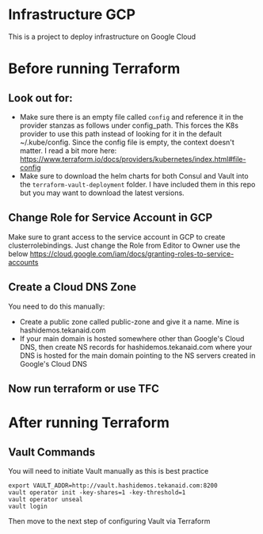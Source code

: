 # Infrastructure GCP

This is a project to deploy infrastructure on Google Cloud

# Before running Terraform

## Look out for:
- Make sure there is an empty file called `config` and reference it in the provider stanzas as follows under config_path. This forces the K8s provider to use this path instead of looking for it in the default ~/.kube/config. Since the config file is empty, the context doesn't matter. I read a bit more here:  https://www.terraform.io/docs/providers/kubernetes/index.html#file-config
- Make sure to download the helm charts for both Consul and Vault into the `terraform-vault-deployment` folder. I have included them in this repo but you may want to download the latest versions. 

## Change Role for Service Account in GCP
Make sure to grant access to the service account in GCP to create clusterrolebindings. Just change the Role from Editor to Owner use the below
https://cloud.google.com/iam/docs/granting-roles-to-service-accounts

## Create a Cloud DNS Zone
You need to do this manually:
- Create a public zone called public-zone and give it a name. Mine is hashidemos.tekanaid.com
- If your main domain is hosted somewhere other than Google's Cloud DNS, then create NS records for hashidemos.tekanaid.com where your DNS is hosted for the main domain pointing to the NS servers created in Google's Cloud DNS

## Now run terraform or use TFC

# After running Terraform

## Vault Commands

You will need to initiate Vault manually as this is best practice

```shell
export VAULT_ADDR=http://vault.hashidemos.tekanaid.com:8200
vault operator init -key-shares=1 -key-threshold=1
vault operator unseal
vault login
```

Then move to the next step of configuring Vault via Terraform
